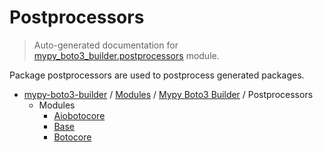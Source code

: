 # Postprocessors

> Auto-generated documentation for [mypy_boto3_builder.postprocessors](https://github.com/youtype/mypy_boto3_builder/blob/main/mypy_boto3_builder/postprocessors/__init__.py) module.

Package postprocessors are used to postprocess generated packages.

- [mypy-boto3-builder](../../README.md#mypy_boto3_builder) / [Modules](../../MODULES.md#mypy-boto3-builder-modules) / [Mypy Boto3 Builder](../index.md#mypy-boto3-builder) / Postprocessors
    - Modules
        - [Aiobotocore](aiobotocore.md#aiobotocore)
        - [Base](base.md#base)
        - [Botocore](botocore.md#botocore)
